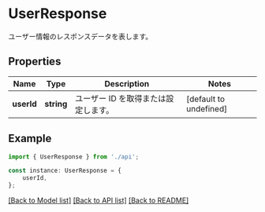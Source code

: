 # UserResponse

ユーザー情報のレスポンスデータを表します。             

## Properties

Name | Type | Description | Notes
------------ | ------------- | ------------- | -------------
**userId** | **string** | ユーザー ID を取得または設定します。              | [default to undefined]

## Example

```typescript
import { UserResponse } from './api';

const instance: UserResponse = {
    userId,
};
```

[[Back to Model list]](../README.md#documentation-for-models) [[Back to API list]](../README.md#documentation-for-api-endpoints) [[Back to README]](../README.md)
